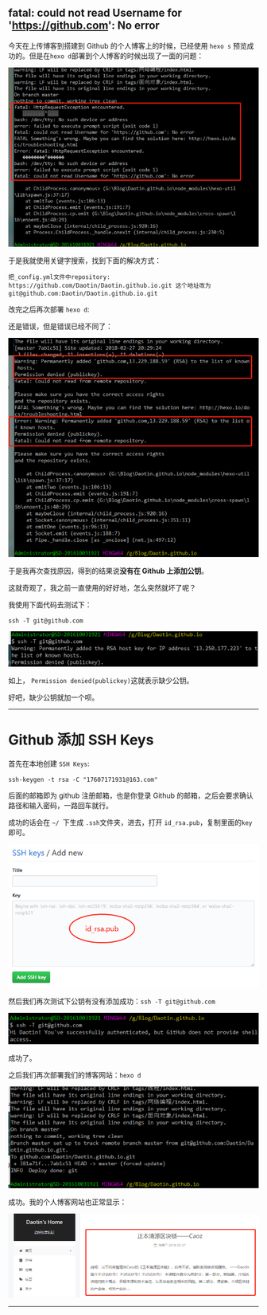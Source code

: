 ## fatal: could not read Username for 'https://github.com': No error

今天在上传博客到搭建到 Github 的个人博客上的时候，已经使用 `hexo s` 预览成功的。但是在`hexo d`部署到个人博客的时候出现了一面的问题：

![](https://raw.githubusercontent.com/Daotin/pic/master/img/1.png)



于是我就使用关键字搜索，找到下面的解决方式：

```
把_config.yml文件中repository: https://github.com/Daotin/Daotin.github.io.git 这个地址改为  git@github.com:Daotin/Daotin.github.io.git
```

改完之后再次部署 `hexo d`:

还是错误，但是错误已经不同了：

![](https://raw.githubusercontent.com/Daotin/pic/master/img/2.png)



于是我再次查找原因，得到的结果说**没有在 Github 上添加公钥**。



这就奇观了，我之前一直使用的好好地，怎么突然就坏了呢？

我使用下面代码去测试下：

```
ssh -T git@github.com
```

![](https://raw.githubusercontent.com/Daotin/pic/master/img/3.png)



如上， `Permission denied(publickey)`这就表示缺少公钥。



好吧，缺少公钥就加一个呗。

---

# Github 添加 SSH Keys

首先在本地创建 `SSH Keys`:

```
ssh-keygen -t rsa -C "17607171931@163.com"
```

后面的邮箱即为 github 注册邮箱，也是你登录 Github 的邮箱，之后会要求确认路径和输入密码，一路回车就行。

成功的话会在 `~/ `下生成 `.ssh`文件夹，进去，打开 `id_rsa.pub`，复制里面的`key`即可。



![](https://raw.githubusercontent.com/Daotin/pic/master/img/4.png)





然后我们再次测试下公钥有没有添加成功：`ssh -T git@github.com`

![](https://raw.githubusercontent.com/Daotin/pic/master/img/5.png)

成功了。



之后我们再次部署我们的博客网站：`hexo d`

![](https://raw.githubusercontent.com/Daotin/pic/master/img/6.png)



成功。我的个人博客网站也正常显示：

![](https://raw.githubusercontent.com/Daotin/pic/master/img/7.png)

---